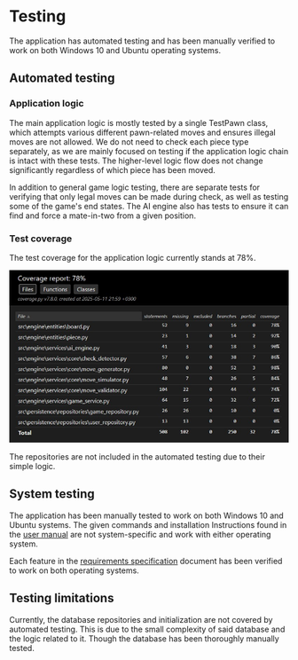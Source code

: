 # Testing
The application has automated testing and has been manually verified to work on both Windows 10 and Ubuntu operating systems.

## Automated testing
### Application logic
The main application logic is mostly tested by a single TestPawn class, which attempts various different pawn-related moves and ensures illegal moves are not allowed. We do not need to check each piece type separately, as we are mainly focused on testing if the application logic chain is intact with these tests. The higher-level logic flow does not change significantly regardless of which piece has been moved. 

In addition to general game logic testing, there are separate tests for verifying that only legal moves can be made during check, as well as testing some of the game's end states. The AI engine also has tests to ensure it can find and force a mate-in-two from a given position. 

### Test coverage
The test coverage for the application logic currently stands at 78%.

![](./images/coverage_report.jpg)

The repositories are not included in the automated testing due to their simple logic.

## System testing
The application has been manually tested to work on both Windows 10 and Ubuntu systems. The given commands and installation 
Instructions found in the [user manual](https://github.com/JuhoTurunen/chess-app/blob/main/documentation/user_manual.md) are not
system-specific and work with either operating system.

Each feature in the [requirements specification](https://github.com/JuhoTurunen/chess-app/blob/main/documentation/requirements_specification.md)
document has been verified to work on both operating systems.

## Testing limitations
Currently, the database repositories and initialization are not covered by automated testing. This is due to the small complexity of said database and the logic related to it. Though the database has been thoroughly manually tested. 
